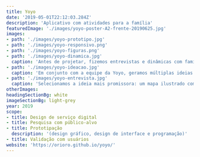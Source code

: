 ```yaml
---
title: Yoyo
date: '2019-05-01T22:12:03.284Z'
description: 'Aplicativo com atividades para a família'
featuredImage: './images/yoyo-poster-A2-frente-20190625.jpg'
images:
- path: './images/yoyo-prototipo.jpg'
- path: './images/yoyo-responsivo.png'
- path: './images/yoyo-figuras.png'
- path: './images/yoyo-dinamica.jpg'
  caption: 'Antes de projetar, fizemos entrevistas e dinâmicas com famílias e crianças para saber como elas utilizavam a Yoyo e que tipo de brincadeiras as interessavam'
- path: './images/yoyo-ideacao.jpg'
  caption: 'Em conjunto com a equipe da Yoyo, geramos múltiplas ideias de como poderia ser uma versão digital da Yoyo que mantivesse a sua essência: levar conteúdo cultural de uma maneira divertida para crianças'
- path: './images/yoyo-entrevista.jpg'
  caption: 'Selecionamos a ideia mais promissora: um mapa ilustrado com atividades para descobrir com uma câmera de celular'
otherImages:
headingSectionBg: white
imageSectionBg: light-grey
year: 2019
scope:
- title: Design de serviço digital
- title: Pesquisa com público-alvo
- title: Prototipação
  description: '(design gráfico, design de interface e programação)'
- title: Validação com usuários
website: 'https://orioro.github.io/yoyo/'
---
```

